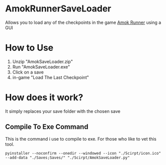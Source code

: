 # AmokRunnerSaveLoader
Allows you to load any of the checkpoints in the game [Amok Runner](https://store.steampowered.com/app/2077650/Amok_Runner/) using a GUI

# How to Use
1. Unzip "AmokSaveLoader.zip"
2. Run "AmokSaveLoader.exe"
3. Click on a save
4. in-game "Load The Last Checkpoint"

# How does it work?
It simply replaces your save folder with the chosen save

## Compile To Exe Command
This is the command i use to compile to exe. For those who like to vet this tool.
```
pyinstaller --noconfirm --onedir --windowed --icon "./Scirpt/icon.ico" --add-data "./Saves;Saves/" "./Scirpt/AmokSaveLoader.py"
```
